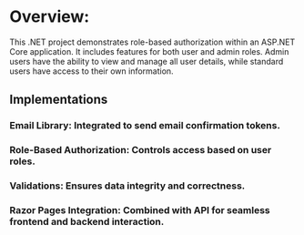 
# Overview:

This .NET project demonstrates role-based authorization within an ASP.NET Core application. It includes features for both user and admin roles. Admin users have the ability to view and manage all user details, while standard users have access to their own information.
## Implementations

### Email Library: Integrated to send email confirmation tokens.
### Role-Based Authorization: Controls access based on user roles.
### Validations: Ensures data integrity and correctness.
### Razor Pages Integration: Combined with API for seamless frontend and backend interaction.
